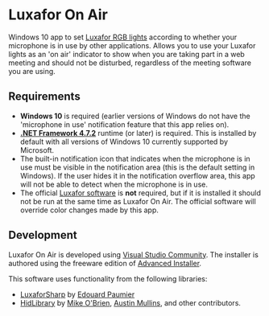# Luxafor On Air
Windows 10 app to set [Luxafor RGB lights](https://luxafor.com/products/) according to whether your microphone is in use by other applications. Allows you to use your Luxafor lights as an 'on air' indicator to show when you are taking part in a web meeting and should not be disturbed, regardless of the meeting software you are using.

## Requirements

* **Windows 10** is required (earlier versions of Windows do not have the 'microphone in use' notification feature that this app relies on).
* **[.NET Framework 4.7.2](https://dotnet.microsoft.com/download/dotnet-framework/thank-you/net472-web-installer)** runtime (or later) is required. This is installed by default with all versions of Windows 10 currently supported by Microsoft.
* The built-in notification icon that indicates when the microphone is in use must be visible in the notification area (this is the default setting in Windows). If the user hides it in the notification overflow area, this app will not be able to detect when the microphone is in use.
* The official [Luxafor software](https://luxafor.com/download/) is **not** required, but if it is installed it should not be run at the same time as Luxafor On Air. The official software will override color changes made by this app.

## Development
Luxafor On Air is developed using [Visual Studio Community](https://visualstudio.microsoft.com/vs/community/). The installer is authored using the freeware edition of [Advanced Installer](https://www.advancedinstaller.com/).

This software uses functionality from the following libraries:
* [LuxaforSharp](https://github.com/Duncan-Idaho/LuxaforSharp) by [Edouard Paumier](https://github.com/Duncan-Idaho)
* [HidLibrary](https://github.com/mikeobrien/HidLibrary) by [Mike O'Brien](https://github.com/mikeobrien), [Austin Mullins](https://github.com/amullins83), and other contributors.
